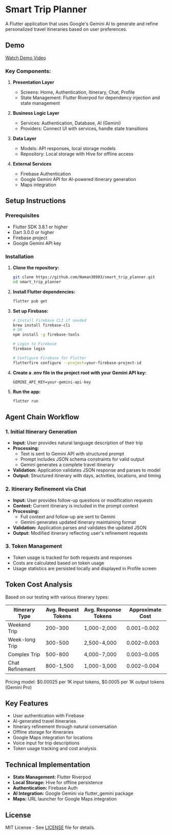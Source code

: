 # Smart Trip Planner

A Flutter application that uses Google's Gemini AI to generate and refine personalized travel itineraries based on user preferences.

## Demo

[Watch Demo Video]((https://drive.google.com/file/d/1sRFlAVh2U5GTLUgDsz6BTBwCThzmNBz8/view?usp=sharing)) 

 

### Key Components:

1. **Presentation Layer**
   - Screens: Home, Authentication, Itinerary, Chat, Profile
   - State Management: Flutter Riverpod for dependency injection and state management

2. **Business Logic Layer**
   - Services: Authentication, Database, AI (Gemini)
   - Providers: Connect UI with services, handle state transitions

3. **Data Layer**
   - Models: API responses, local storage models
   - Repository: Local storage with Hive for offline access

4. **External Services**
   - Firebase Authentication
   - Google Gemini API for AI-powered itinerary generation
   - Maps integration

## Setup Instructions

### Prerequisites
- Flutter SDK 3.8.1 or higher
- Dart 3.0.0 or higher
- Firebase project
- Google Gemini API key

### Installation

1. **Clone the repository:**
   ```bash
   git clone https://github.com/Naman30903/smart_trip_planner.git
   cd smart_trip_planner
   ```

2. **Install Flutter dependencies:**
   ```bash
   flutter pub get
   ```

3. **Set up Firebase:**
   ```bash
   # Install Firebase CLI if needed
   brew install firebase-cli
   # OR
   npm install -g firebase-tools
   
   # Login to Firebase
   firebase login
   
   # Configure Firebase for Flutter
   flutterfire configure --project=your-firebase-project-id
   ```

4. **Create a .env file in the project root with your Gemini API key:**
   ```
   GEMINI_API_KEY=your-gemini-api-key
   ```

5. **Run the app:**
   ```bash
   flutter run
   ```

## Agent Chain Workflow

### 1. Initial Itinerary Generation
- **Input:** User provides natural language description of their trip
- **Processing:** 
  - Text is sent to Gemini API with structured prompt
  - Prompt includes JSON schema constraints for valid output
  - Gemini generates a complete travel itinerary
- **Validation:** Application validates JSON response and parses to model
- **Output:** Structured itinerary with days, activities, locations, and timing

### 2. Itinerary Refinement via Chat
- **Input:** User provides follow-up questions or modification requests
- **Context:** Current itinerary is included in the prompt context
- **Processing:** 
  - Full context and follow-up are sent to Gemini
  - Gemini generates updated itinerary maintaining format
- **Validation:** Application parses and validates the updated JSON
- **Output:** Modified itinerary reflecting user's refinement requests

### 3. Token Management
- Token usage is tracked for both requests and responses
- Costs are calculated based on token usage
- Usage statistics are persisted locally and displayed in Profile screen

## Token Cost Analysis

Based on our testing with various itinerary types:

| Itinerary Type | Avg. Request Tokens | Avg. Response Tokens | Approximate Cost |
|----------------|---------------------|----------------------|-----------------|
| Weekend Trip   | 200-300             | 1,000-2,000          | $0.001-$0.002   |
| Week-long Trip | 300-500             | 2,500-4,000          | $0.002-$0.003   |
| Complex Trip   | 500-800             | 4,000-7,000          | $0.003-$0.005   |
| Chat Refinement| 800-1,500           | 1,000-3,000          | $0.002-$0.004   |

Pricing model: $0.00025 per 1K input tokens, $0.0005 per 1K output tokens (Gemini Pro)

## Key Features

- User authentication with Firebase
- AI-generated travel itineraries
- Itinerary refinement through natural conversation
- Offline storage for itineraries
- Google Maps integration for locations
- Voice input for trip descriptions
- Token usage tracking and cost analysis

## Technical Implementation

- **State Management:** Flutter Riverpod
- **Local Storage:** Hive for offline persistence
- **Authentication:** Firebase Auth
- **AI Integration:** Google Gemini via flutter_gemini package
- **Maps:** URL launcher for Google Maps integration 

## License

MIT License - See [LICENSE](LICENSE) file for details.
